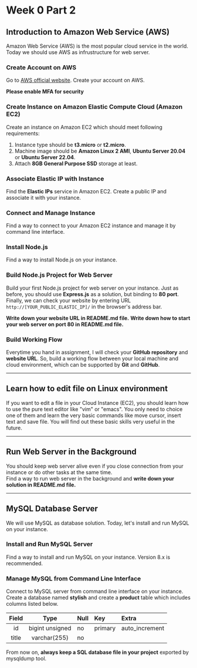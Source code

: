 # Week 0 Part 2

## Introduction to Amazon Web Service (AWS)

Amazon Web Service (AWS) is the most popular cloud service in the world. Today we should use AWS as infrustructure for web server.

### Create Account on AWS

Go to [AWS official website](https://aws.amazon.com/). Create your account on AWS.

**Please enable MFA for security**

### Create Instance on Amazon Elastic Compute Cloud (Amazon EC2)

Create an instance on Amazon EC2 which should meet following requirements:

1. Instance type should be **t3.micro** or **t2.micro**.
2. Machine image should be **Amazon Linux 2 AMI**, **Ubuntu Server 20.04** or **Ubuntu Server 22.04**.
3. Attach **8GB General Purpose SSD** storage at least.

### Associate Elastic IP with Instance

Find the **Elastic IPs** service in Amazon EC2. Create a public IP and associate it with your instance.

### Connect and Manage Instance

Find a way to connect to your Amazon EC2 instance and manage it by command line interface.

### Install Node.js

Find a way to install Node.js on your instance.

### Build Node.js Project for Web Server

Build your first Node.js project for web server on your instance. Just as before, you should use **Express.js** as a solution, but binding to **80 port**. Finally, we can check your website by entering URL `http://[YOUR_PUBLIC_ELASTIC_IP]/` in the browser's address bar.

**Write down your website URL in README.md file.**
**Write down how to start your web server on port 80 in README.md file.**

### Build Working Flow

Everytime you hand in assignment, I will check your **GitHub repository** and **website URL**. So, build a working flow between your local machine and cloud environment, which can be supported by **Git** and **GitHub**.

---

## Learn how to edit file on Linux environment

If you want to edit a file in your Cloud Instance (EC2), you should learn how to use the pure text editor like "vim" or "emacs". You only need to choice one of them and learn the very basic commands like move cursor, insert text and save file. You will find out these basic skills very useful in the future.

---

## Run Web Server in the Background

You should keep web server alive even if you close connection from your instance or do other tasks at the same time.  
Find a way to run web server in the background and **write down your solution in README.md file.**

---

## MySQL Database Server

We will use MySQL as database solution. Today, let's install and run MySQL on your instance.

### Install and Run MySQL Server

Find a way to install and run MySQL on your instance. Version 8.x is recommended.

### Manage MySQL from Command Line Interface

Connect to MySQL server from command line interface on your instance. Create a database named **stylish** and create a **product** table which includes columns listed below.

| Field |      Type       | Null | Key     | Extra          |
| :---: | :-------------: | :--- | :------ | :------------- |
|  id   | bigint unsigned | no   | primary | auto_increment |
| title |  varchar(255)   | no   |         |                |

From now on, **always keep a SQL database file in your project** exported by mysqldump tool.
